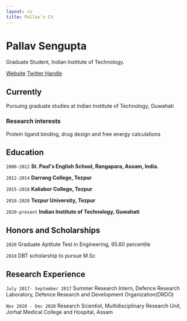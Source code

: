 ```yaml
---
layout: cv
title: Pallav's CV
---
```

# Pallav Sengupta 
Graduate Student, Indian Institute of Technology.

<div id="webaddress">
<a href="https://pallavsen007.github.io">Website</a>
<a href=""https://twitter.com/PallavSengupta3>Twitter Handle</a>
</div>


## Currently

Pursuing graduate studies at Indian Institute of Technology, Guwahati

### Research interests

Protein ligand binding, drug design and free energy calculations

## Education

`2000-2012`
__St. Paul's English School, Rangapara, Assam, India.__

`2012-2014`
__Darrang College, Tezpur__

`2015-2018`
__Kaliabor College, Tezpur__

`2018-2020`
__Tezpur University, Tezpur__

`2020-present`
__Indian Institute of Technology, Guwahati__



## Honors and Scholarships 

`2020`
Graduate Aptitute Test in Engineering, 95.60 percentile 


`2018`
DBT scholarship to pursue M.Sc 

## Research Experience

`July 2017- September 2017`
Summer Research Intern,
Defence Research Laboratory,
Defence Research and Development Organization(DRDO)


`Nov 2020 - Dec 2020`
Research Scientist,
Multidisciplinary Research Unit,
Jorhat Medical College and Hospital, Assam

